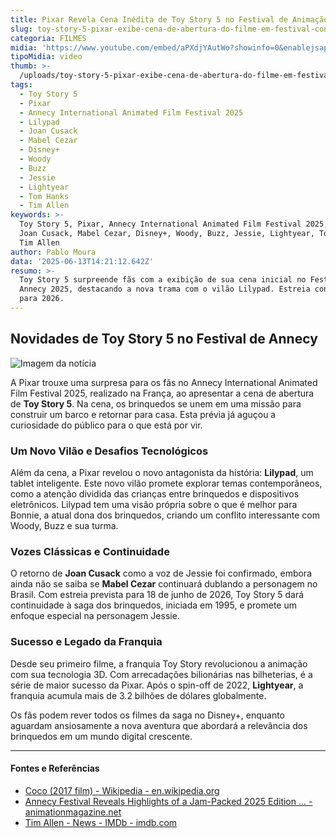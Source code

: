 ```yaml
---
title: Pixar Revela Cena Inédita de Toy Story 5 no Festival de Animação de Annecy
slug: toy-story-5-pixar-exibe-cena-de-abertura-do-filme-em-festival-confira
categoria: FILMES
midia: 'https://www.youtube.com/embed/aPXdjYAutWo?showinfo=0&enablejsapi=1'
tipoMidia: video
thumb: >-
  /uploads/toy-story-5-pixar-exibe-cena-de-abertura-do-filme-em-festival-confira-thumb.png
tags:
  - Toy Story 5
  - Pixar
  - Annecy International Animated Film Festival 2025
  - Lilypad
  - Joan Cusack
  - Mabel Cezar
  - Disney+
  - Woody
  - Buzz
  - Jessie
  - Lightyear
  - Tom Hanks
  - Tim Allen
keywords: >-
  Toy Story 5, Pixar, Annecy International Animated Film Festival 2025, Lilypad,
  Joan Cusack, Mabel Cezar, Disney+, Woody, Buzz, Jessie, Lightyear, Tom Hanks,
  Tim Allen
author: Pablo Moura
data: '2025-06-13T14:21:12.642Z'
resumo: >-
  Toy Story 5 surpreende fãs com a exibição de sua cena inicial no Festival de
  Annecy 2025, destacando a nova trama com o vilão Lilypad. Estreia confirmada
  para 2026.
---
```


## Novidades de Toy Story 5 no Festival de Annecy

![Imagem da notícia](https://cdn.ome.lt/UykO6PVOWxJXJ_AgPyk-oQWPXek=/fit-in/837x500/smart/uploads/conteudo/fotos/image_16_TCsxQUV.png)

A Pixar trouxe uma surpresa para os fãs no Annecy International Animated Film Festival 2025, realizado na França, ao apresentar a cena de abertura de **Toy Story 5**. Na cena, os brinquedos se unem em uma missão para construir um barco e retornar para casa. Esta prévia já aguçou a curiosidade do público para o que está por vir.

### Um Novo Vilão e Desafios Tecnológicos

Além da cena, a Pixar revelou o novo antagonista da história: **Lilypad**, um tablet inteligente. Este novo vilão promete explorar temas contemporâneos, como a atenção dividida das crianças entre brinquedos e dispositivos eletrônicos. Lilypad tem uma visão própria sobre o que é melhor para Bonnie, a atual dona dos brinquedos, criando um conflito interessante com Woody, Buzz e sua turma.

### Vozes Clássicas e Continuidade

O retorno de **Joan Cusack** como a voz de Jessie foi confirmado, embora ainda não se saiba se **Mabel Cezar** continuará dublando a personagem no Brasil. Com estreia prevista para 18 de junho de 2026, Toy Story 5 dará continuidade à saga dos brinquedos, iniciada em 1995, e promete um enfoque especial na personagem Jessie.

### Sucesso e Legado da Franquia

Desde seu primeiro filme, a franquia Toy Story revolucionou a animação com sua tecnologia 3D. Com arrecadações bilionárias nas bilheterias, é a série de maior sucesso da Pixar. Após o spin-off de 2022, **Lightyear**, a franquia acumula mais de 3.2 bilhões de dólares globalmente.

Os fãs podem rever todos os filmes da saga no Disney+, enquanto aguardam ansiosamente a nova aventura que abordará a relevância dos brinquedos em um mundo digital crescente.



---

#### Fontes e Referências

- [Coco (2017 film) - Wikipedia - en.wikipedia.org](https://en.wikipedia.org/wiki/Coco_(2017_film))
- [Annecy Festival Reveals Highlights of a Jam-Packed 2025 Edition ... - animationmagazine.net](https://www.animationmagazine.net/2025/04/annecy-festival-reveals-highlights-of-a-jam-packed-2025-edition/)
- [Tim Allen - News - IMDb - imdb.com](https://www.imdb.com/name/nm0000741/news/)
